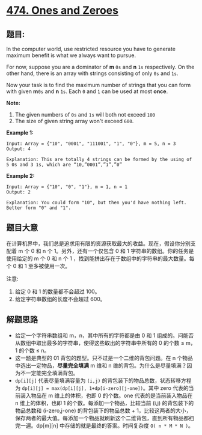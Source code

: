 # [474. Ones and Zeroes](https://leetcode.com/problems/ones-and-zeroes/)


## 题目:

In the computer world, use restricted resource you have to generate maximum benefit is what we always want to pursue.

For now, suppose you are a dominator of **m** `0s` and **n** `1s` respectively. On the other hand, there is an array with strings consisting of only `0s` and `1s`.

Now your task is to find the maximum number of strings that you can form with given **m**`0s` and **n** `1s`. Each `0` and `1` can be used at most **once**.

**Note:**

1. The given numbers of `0s` and `1s` will both not exceed `100`
2. The size of given string array won't exceed `600`.

**Example 1:**

    Input: Array = {"10", "0001", "111001", "1", "0"}, m = 5, n = 3
    Output: 4
    
    Explanation: This are totally 4 strings can be formed by the using of 5 0s and 3 1s, which are “10,”0001”,”1”,”0”

**Example 2:**

    Input: Array = {"10", "0", "1"}, m = 1, n = 1
    Output: 2
    
    Explanation: You could form "10", but then you'd have nothing left. Better form "0" and "1".


## 题目大意

在计算机界中，我们总是追求用有限的资源获取最大的收益。现在，假设你分别支配着 m 个 0 和 n 个 1。另外，还有一个仅包含 0 和 1 字符串的数组。你的任务是使用给定的 m 个 0 和 n 个 1 ，找到能拼出存在于数组中的字符串的最大数量。每个 0 和 1 至多被使用一次。

注意:

1. 给定 0 和 1 的数量都不会超过 100。
2. 给定字符串数组的长度不会超过 600。



## 解题思路

- 给定一个字符串数组和 m，n，其中所有的字符都是由 0 和 1 组成的。问能否从数组中取出最多的字符串，使得这些取出的字符串中所有的 0 的个数 ≤ m，1 的个数 ≤ n。
- 这一题是典型的 01 背包的题型。只不过是一个二维的背包问题。在 n 个物品中选出一定物品，**尽量完全填满** m 维和 n 维的背包。为什么是尽量填满？因为不一定能完全填满背包。
- `dp[i][j]` 代表尽量填满容量为 `(i,j)` 的背包装下的物品总数，状态转移方程为 `dp[i][j] = max(dp[i][j], 1+dp[i-zero][j-one])`。其中 zero 代表的当前装入物品在 m 维上的体积，也即 0 的个数。one 代表的是当前装入物品在 n 维上的体积，也即 1 的个数。每添加一个物品，比较当前 (i,j) 的背包装下的物品总数和 (i-zero,j-one) 的背包装下的物品总数 + 1，比较这两者的大小，保存两者的最大值。每添加一个物品就刷新这个二维背包，直到所有物品都扫完一遍。dp[m][n] 中存储的就是最终的答案。时间复杂度 `O( n * M * N )`。
